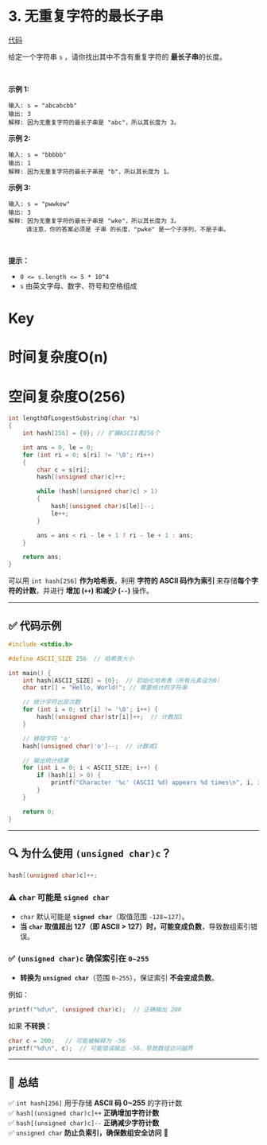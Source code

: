# 3. 无重复字符的最长子串

[代码](/leetcode/3.%20无重复字符的最长子串/3.c)  

给定一个字符串 `s` ，请你找出其中不含有重复字符的 **最长子串**的长度。

 

**示例 1:**

```
输入: s = "abcabcbb"
输出: 3 
解释: 因为无重复字符的最长子串是 "abc"，所以其长度为 3。

```

**示例 2:**

```
输入: s = "bbbbb"
输出: 1
解释: 因为无重复字符的最长子串是 "b"，所以其长度为 1。

```

**示例 3:**

```
输入: s = "pwwkew"
输出: 3
解释: 因为无重复字符的最长子串是 "wke"，所以其长度为 3。
     请注意，你的答案必须是 子串 的长度，"pwke" 是一个子序列，不是子串。

```

 

**提示：**

*   `0 <= s.length <= 5 * 10^4`
*   `s` 由英文字母、数字、符号和空格组成

# Key

# 时间复杂度O(n)

# 空间复杂度O(256)

```c
int lengthOfLongestSubstring(char *s)
{
    int hash[256] = {0}; // 扩展ASCII表256个

    int ans = 0, le = 0;
    for (int ri = 0; s[ri] != '\0'; ri++)
    {
        char c = s[ri];
        hash[(unsigned char)c]++;

        while (hash[(unsigned char)c] > 1)
        {
            hash[(unsigned char)s[le]]--;
            le++;
        }

        ans = ans < ri - le + 1 ? ri - le + 1 : ans;
    }

    return ans;
}
```



可以用 `int hash[256]` **作为哈希表**，利用 **字符的 ASCII 码作为索引** 来存储**每个字符的计数**，并进行 **增加 (`++`) 和减少 (`--`)** 操作。

***

## **✅ 代码示例**

```c
#include <stdio.h>

#define ASCII_SIZE 256  // 哈希表大小

int main() {
    int hash[ASCII_SIZE] = {0};  // 初始化哈希表（所有元素设为0）
    char str[] = "Hello, World!"; // 需要统计的字符串

    // 统计字符出现次数
    for (int i = 0; str[i] != '\0'; i++) {
        hash[(unsigned char)str[i]]++;  // 计数加1
    }

    // 移除字符 'o'
    hash[(unsigned char)'o']--;  // 计数减1

    // 输出统计结果
    for (int i = 0; i < ASCII_SIZE; i++) {
        if (hash[i] > 0) {
            printf("Character '%c' (ASCII %d) appears %d times\n", i, i, hash[i]);
        }
    }

    return 0;
}
```

***

## **🔍 为什么使用 `(unsigned char)c`？**

```c
hash[(unsigned char)c]++;
```

### **⚠️ `char` 可能是 `signed char`**

*   `char` 默认可能是 **`signed char`**（取值范围 `-128`\~`127`）。
*   **当 `char` 取值超出 127（即 ASCII > 127）时，可能变成负数**，导致数组索引错误。

### **✅ `(unsigned char)c` 确保索引在 `0~255`**

*   **转换为 `unsigned char`**（范围 `0~255`），保证索引 **不会变成负数**。

例如：

```c
printf("%d\n", (unsigned char)c);  // 正确输出 200
```

如果 **不转换**：

```c
char c = 200;   // 可能被解释为 -56
printf("%d\n", c);  // 可能错误输出 -56，导致数组访问越界
```

***

## **📌 总结**

✅ `int hash[256]` 用于存储 **ASCII 码 0\~255** 的字符计数\
✅ `hash[(unsigned char)c]++` **正确增加字符计数**\
✅ `hash[(unsigned char)c]--` **正确减少字符计数**\
✅ `unsigned char` **防止负索引，确保数组安全访问** 🚀
